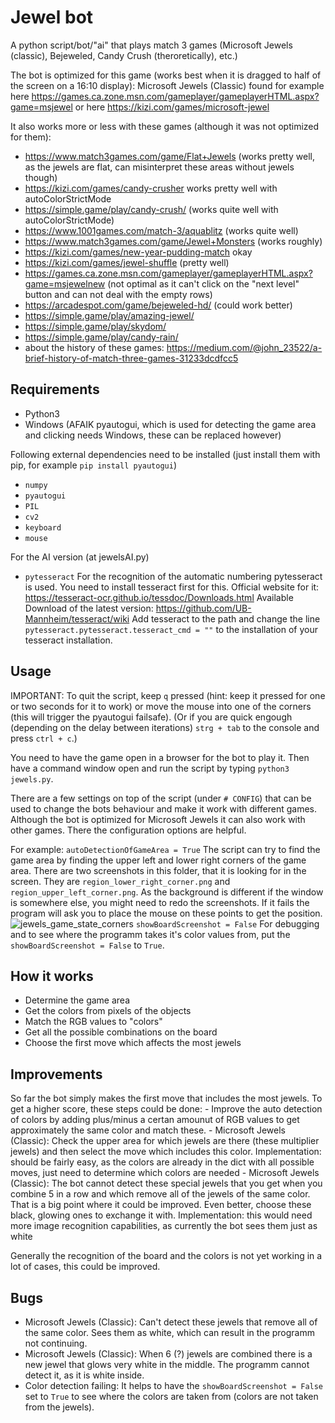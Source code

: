 # Jewel bot
A python script/bot/"ai" that plays match 3 games (Microsoft Jewels (classic), Bejeweled, Candy Crush (theroretically), etc.)

The bot is optimized for this game (works best when it is dragged to half of the screen on a 16:10 display): Microsoft Jewels (Classic) found for example here https://games.ca.zone.msn.com/gameplayer/gameplayerHTML.aspx?game=msjewel or here https://kizi.com/games/microsoft-jewel 

It also works more or less with these games (although it was not optimized for them):
- https://www.match3games.com/game/Flat+Jewels (works pretty well, as the jewels are flat, can misinterpret these areas without jewels though)
- https://kizi.com/games/candy-crusher works pretty well with autoColorStrictMode
- https://simple.game/play/candy-crush/ (works quite well with autoColorStrictMode)
- https://www.1001games.com/match-3/aquablitz (works quite well)
- https://www.match3games.com/game/Jewel+Monsters (works roughly)
- https://kizi.com/games/new-year-pudding-match okay
- https://kizi.com/games/jewel-shuffle (pretty well)
- https://games.ca.zone.msn.com/gameplayer/gameplayerHTML.aspx?game=msjewelnew (not optimal as it can't click on the "next level" button and can not deal with the empty rows)
- https://arcadespot.com/game/bejeweled-hd/ (could work better)
- https://simple.game/play/amazing-jewel/
- https://simple.game/play/skydom/
- https://simple.game/play/candy-rain/
- about the history of these games: https://medium.com/@john_23522/a-brief-history-of-match-three-games-31233dcdfcc5

## Requirements
- Python3
- Windows (AFAIK pyautogui, which is used for detecting the game area and clicking needs Windows, these can be replaced however)

Following external dependencies need to be installed (just install them with pip, for example `pip install pyautogui`)
- `numpy`
- `pyautogui`
- `PIL`
- `cv2`
- `keyboard`
- `mouse`

For the AI version (at jewelsAI.py)
- `pytesseract`
For the recognition of the automatic numbering pytesseract is used. You need to install tesseract first for this.
Official website for it:
https://tesseract-ocr.github.io/tessdoc/Downloads.html
Available Download of the latest version:
https://github.com/UB-Mannheim/tesseract/wiki
Add tesseract to the path and change the line `pytesseract.pytesseract.tesseract_cmd = ""` to the installation of your tesseract installation.

## Usage
IMPORTANT: To quit the script, keep `q` pressed (hint: keep it pressed for one or two seconds for it to work) or move the mouse into one of the corners (this will trigger the pyautogui failsafe). (Or if you are quick engough (depending on the delay between iterations) `strg + tab` to the console and press `ctrl + c`.)

You need to have the game open in a browser for the bot to play it. Then have a command window open and run the script by typing `python3 jewels.py`. 

There are a few settings on top of the script (under `# CONFIG`) that can be used to change the bots behaviour and make it work with different games. 
Although the bot is optimized for Microsoft Jewels it can also work with other games. There the configuration options are helpful.

For example:
`autoDetectionOfGameArea = True`
The script can try to find the game area by finding the upper left and lower right corners of the game area. There are two screenshots in this folder, that it is looking for in the screen. They are `region_lower_right_corner.png` and `region_upper_left_corner.png`. As the background is different if the window is somewhere else, you might need to redo the screenshots. If it fails the program will ask you to place the mouse on these points to get the position. 
![jewels_game_state_corners](https://user-images.githubusercontent.com/13853689/174763686-90956574-cc0b-46c6-81f5-3e80f097cb27.png)
`showBoardScreenshot = False`
For debugging and to see where the programm takes it's color values from, put the `showBoardScreenshot = False` to `True`.

## How it works
- Determine the game area
- Get the colors from pixels of the objects 
- Match the RGB values to "colors"
- Get all the possible combinations on the board
- Choose the first move which affects the most jewels

## Improvements
So far the bot simply makes the first move that includes the most jewels. 
To get a higher score, these steps could be done: 
    - Improve the auto detection of colors by adding plus/minus a certan amounut of RGB values to get approximately the same color and match these.
    - Microsoft Jewels (Classic): Check the upper area for which jewels are there (these multiplier jewels) and then select the move which includes this color. 
    Implementation: should be fairly easy, as the colors are already in the dict with all possible moves, just need to determine which colors are needed
    - Microsoft Jewels (Classic): The bot cannot detect these special jewels that you get when you combine 5 in a row and which remove all of the jewels of the same color. That is a big point where it could be improved. Even better, choose these black, glowing ones to exchange it with. 
    Implementation: this would need more image recognition capabilities, as currently the bot sees them just as white


Generally the recognition of the board and the colors is not yet working in a lot of cases, this could be improved.

## Bugs
- Microsoft Jewels (Classic): Can't detect these jewels that remove all of the same color. Sees them as white, which can result in the programm not continuing. 
- Microsoft Jewels (Classic): When 6 (?) jewels are combined there is a new jewel that glows very white in the middle. The programm cannot detect it, as it is white inside.
- Color detection failing: It helps to have the `showBoardScreenshot = False` set to `True` to see where the colors are taken from (colors are not taken from the jewels). 


